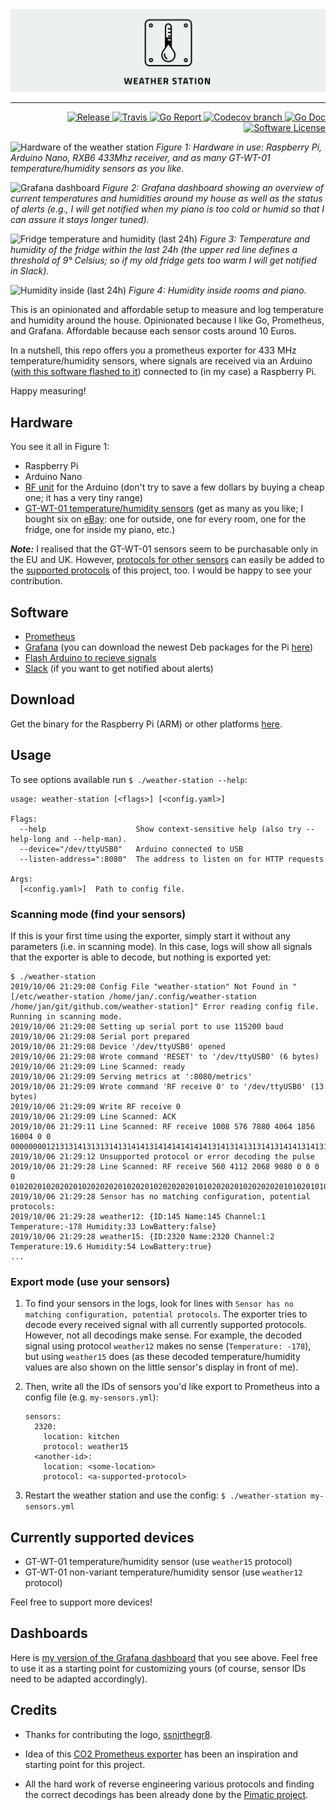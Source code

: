 <img alt="Weather Station" src="img/logo_banner.png" />
 
---
 
<p align="right">
  <a href="https://github.com/jckuester/weather-station/releases/latest">
    <img alt="Release" src="https://img.shields.io/github/release/jckuester/weather-station.svg?style=flat-square">
  </a>
  <a href="https://github.com/jckuester/weather-station/master">
    <img alt="Travis" src="https://img.shields.io/travis/jckuester/weather-station/master.svg?style=flat-square">
  </a>
  <a href="https://goreportcard.com/report/github.com/jckuester/weather-station">
    <img alt="Go Report" src="https://goreportcard.com/badge/github.com/jckuester/weather-station?style=flat-square" />
  </a>
  <a href="https://codecov.io/gh/jckuester/weather-station">
    <img alt="Codecov branch" src="https://codecov.io/gh/jckuester/weather-station/branch/master/graph/badge.svg?style=flat-square" />
  </a>
  <a href="https://godoc.org/github.com/jckuester/weather-station">
    <img alt="Go Doc" src="https://img.shields.io/badge/godoc-reference-blue.svg?style=flat-square" />
  </a>
  <a href="https://github.com/jckuester/weather-station/blob/master/LICENSE">
    <img alt="Software License" src="https://img.shields.io/github/license/jckuester/weather-station.svg?style=flat-square" />
  </a>
</p>

<p>
  <img src="img/hardware.jpg" alt="Hardware of the weather station">
  <em>Figure 1: Hardware in use: Raspberry Pi, Arduino Nano, RXB6 433Mhz receiver,
  and as many GT-WT-01 temperature/humidity sensors as you like.</em>
</p>

<p>
  <img src="img/gauges.png" alt="Grafana dashboard">
  <em>Figure 2: Grafana dashboard showing an overview of current
  temperatures and humidities around my house as well as the status of alerts
  (e.g., I will get notified when my piano is too cold or humid so that I can assure it stays longer tuned).</em>
</p>

<p>
  <img src="img/fridge.png" alt="Fridge temperature and humidity (last 24h)">
  <em>Figure 3: Temperature and humidity of the fridge within the last 24h (the upper red line defines a threshold of 
  9° Celsius; so if my old fridge gets too warm I will get notified in Slack).</em>
</p>

<p>
  <img src="img/humidity.png" alt="Humidity inside (last 24h)">
  <em>Figure 4: Humidity inside rooms and piano.</em>
</p>

  
This is an opinionated and affordable setup to measure and log temperature and humidity around the house. Opinionated 
because I like Go, Prometheus, and Grafana. Affordable because each sensor costs around 10 Euros.
 
In a nutshell, this repo offers you a prometheus exporter for 433 MHz temperature/humidity sensors, where
signals are received via an Arduino ([with this software flashed to it](https://github.com/pimatic/homeduino#flashing))
connected to (in my case) a Raspberry Pi.

Happy measuring!

## Hardware

You see it all in Figure 1:

* Raspberry Pi
* Arduino Nano
* [RF unit](https://www.amazon.de/gp/product/B06XHJMC82/ref=oh_aui_detailpage_o00_s00?ie=UTF8&psc=1) for the Arduino
 (don't try to save a few dollars by buying a cheap one; it has a very tiny range)
* [GT-WT-01 temperature/humidity sensors](https://www.teknihall.be/en/node/1430)
(get as many as you like; I bought six on [eBay](https://www.ebay.com/itm/361435018543): one for outside, one for every room, one for the fridge, one for inside my piano, etc.)

***Note:*** I realised that the GT-WT-01 sensors seem to be purchasable only in the EU and UK.
However, [protocols for other sensors](https://github.com/pimatic/rfcontroljs/blob/master/protocols.md) 
can easily be added to the [supported protocols](pulse/protocol.go) of this project, too. I would be happy to see your contribution.

## Software

* [Prometheus](https://prometheus.io/)
* [Grafana](https://grafana.com/) (you can download the newest Deb packages for the Pi [here](https://github.com/fg2it/grafana-on-raspberry/releases))
* [Flash Arduino to recieve signals](https://github.com/pimatic/homeduino#flashing)
* [Slack](https://slack.com/) (if you want to get notified about alerts)

## Download

Get the binary for the Raspberry Pi (ARM) or other platforms [here](https://github.com/jckuester/weather-station/releases).

## Usage

To see options available run `$ ./weather-station --help`:
```
usage: weather-station [<flags>] [<config.yaml>]

Flags:
  --help                    Show context-sensitive help (also try --help-long and --help-man).
  --device="/dev/ttyUSB0"   Arduino connected to USB
  --listen-address=":8080"  The address to listen on for HTTP requests

Args:
  [<config.yaml>]  Path to config file.
```

### Scanning mode (find your sensors)

If this is your first time using the exporter, simply start it without any parameters (i.e. in scanning mode). 
In this case, logs will show all signals that the exporter is able to decode, but nothing is exported yet:

```
$ ./weather-station
2019/10/06 21:29:08 Config File "weather-station" Not Found in "[/etc/weather-station /home/jan/.config/weather-station /home/jan/git/github.com/weather-station]" Error reading config file. Running in scanning mode.
2019/10/06 21:29:08 Setting up serial port to use 115200 baud
2019/10/06 21:29:08 Serial port prepared
2019/10/06 21:29:08 Device '/dev/ttyUSB0' opened
2019/10/06 21:29:08 Wrote command 'RESET' to '/dev/ttyUSB0' (6 bytes)
2019/10/06 21:29:09 Line Scanned: ready
2019/10/06 21:29:09 Serving metrics at ':8080/metrics'
2019/10/06 21:29:09 Wrote command 'RF receive 0' to '/dev/ttyUSB0' (13 bytes)
2019/10/06 21:29:09 Write RF receive 0
2019/10/06 21:29:09 Line Scanned: ACK
2019/10/06 21:29:11 Line Scanned: RF receive 1008 576 7880 4064 1856 16004 0 0 00000000121313141313131413141413141414141414131413141313141314141314131314131414141414141315
2019/10/06 21:29:12 Unsupported protocol or error decoding the pulse
2019/10/06 21:29:28 Line Scanned: RF receive 560 4112 2068 9080 0 0 0 0 0102020102020201020202020102020102020202010102020201020202020101020101020103
2019/10/06 21:29:28 Sensor has no matching configuration, potential protocols:
2019/10/06 21:29:28 weather12: {ID:145 Name:145 Channel:1 Temperature:-178 Humidity:33 LowBattery:false}
2019/10/06 21:29:28 weather15: {ID:2320 Name:2320 Channel:2 Temperature:19.6 Humidity:54 LowBattery:true}
...
```

### Export mode (use your sensors)

1) To find your sensors in the logs, look for lines with `Sensor has no matching configuration, potential protocols`. The exporter tries to 
   decode every received signal with all currently supported protocols. However, not all decodings make sense. For example,
   the decoded signal using protocol `weather12` makes no sense (`Temperature: -178`), but using `weather15` does
   (as these decoded temperature/humidity values are also shown on the little sensor's display in front of me).

2) Then, write all the IDs of sensors you'd like export to Prometheus into a config file (e.g. `my-sensors.yml`):

    ```
    sensors:
      2320:
        location: kitchen
        protocol: weather15
      <another-id>:
        location: <some-location>
        protocol: <a-supported-protocol>        
    ```

3) Restart the weather station and use the config: `$ ./weather-station my-sensors.yml`

## Currently supported devices

* GT-WT-01 temperature/humidity sensor (use `weather15` protocol)
* GT-WT-01 non-variant temperature/humidity sensor (use `weather12` protocol)

Feel free to support more devices!

## Dashboards

Here is [my version of the Grafana dashboard](./grafana-dashboard.json) that you see above. Feel free to use
 it as a starting point for customizing yours (of course, sensor IDs need to be adapted accordingly).

## Credits

* Thanks for contributing the logo, [ssnjrthegr8](https://github.com/ssnjrthegr8).

* Idea of this [CO2 Prometheus exporter](https://github.com/larsp/co2monitor)
has been an inspiration and starting point for this project.

* All the hard work of reverse engineering various protocols and finding the correct decodings has been already
done by the [Pimatic project](https://github.com/pimatic/rfcontroljs).
